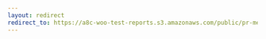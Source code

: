 ```yaml
---
layout: redirect
redirect_to: https://a8c-woo-test-reports.s3.amazonaws.com/public/pr-merge/39243/api/index.html
---
```

